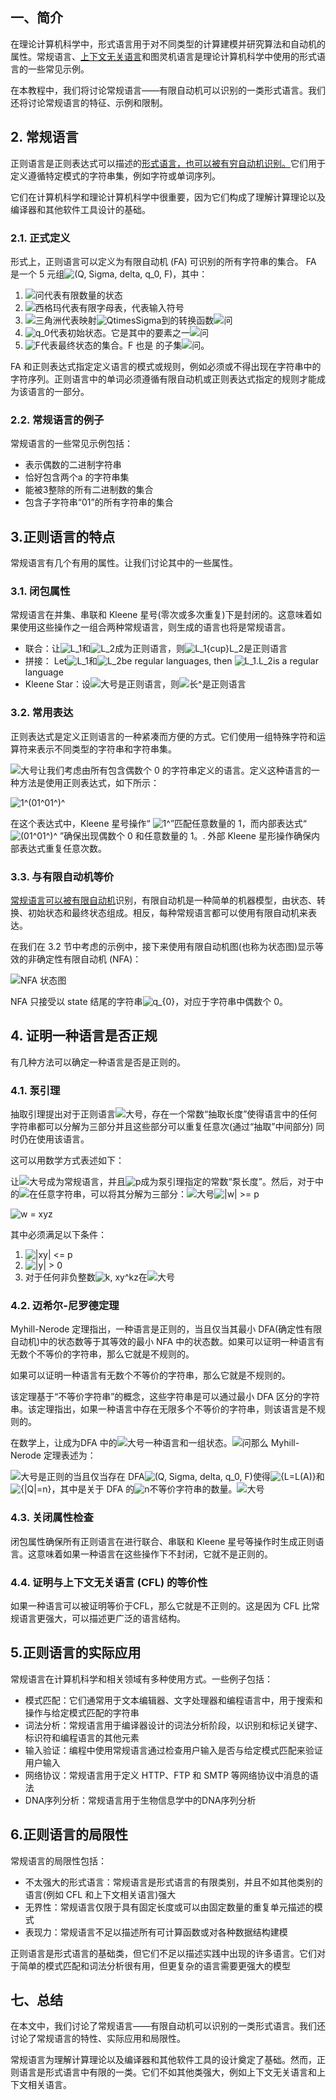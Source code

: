 ## 一、简介

在理论计算机科学中，形式语言用于对不同类型的计算建模并研究算法和自动机的属性。常规语言、[上下文无关语言](https://www.baeldung.com/cs/context-free-languages)和图灵机语言是理论计算机科学中使用的形式语言的一些常见示例。

在本教程中，我们将讨论常规语言——有限自动机可以识别的一类形式语言。我们还将讨论常规语言的特征、示例和限制。

## 2. 常规语言

正则语言是正则表达式可以描述的[形式语言，也可以被有穷自动机识别。](https://en.wikipedia.org/wiki/Formal_language)它们用于定义遵循特定模式的字符串集，例如字符或单词序列。

它们在计算机科学和理论计算机科学中很重要，因为它们构成了理解计算理论以及编译器和其他软件工具设计的基础。

### 2.1. 正式定义

形式上，正则语言可以定义为有限自动机 (FA) 可识别的所有字符串的集合。
FA 是一个 5 元组![(Q, Sigma, delta, q_0, F)](https://www.baeldung.com/wp-content/ql-cache/quicklatex.com-4fa54d5f055edcbd817aa61f5a027548_l3.svg)，其中：

1.  ![问](https://www.baeldung.com/wp-content/ql-cache/quicklatex.com-dd440a7af28975f52f03607a49307d46_l3.svg)代表有限数量的状态
2.  ![西格玛](https://www.baeldung.com/wp-content/ql-cache/quicklatex.com-61c579204d57adaac69cd9e5e6496848_l3.svg)代表有限字母表，代表输入符号
3.  ![三角洲](https://www.baeldung.com/wp-content/ql-cache/quicklatex.com-2efdda5160c474b96fc6cbe01fa602a8_l3.svg)代表映射![QtimesSigma](https://www.baeldung.com/wp-content/ql-cache/quicklatex.com-996b7e25c4ad021f2b6c5108e8499636_l3.svg)到的转换函数![问](https://www.baeldung.com/wp-content/ql-cache/quicklatex.com-dd440a7af28975f52f03607a49307d46_l3.svg)
4.  ![q_0](https://www.baeldung.com/wp-content/ql-cache/quicklatex.com-26b3dee68b745d9b29d2a66c59796e1c_l3.svg)代表初始状态。它是其中的要素之一![问](https://www.baeldung.com/wp-content/ql-cache/quicklatex.com-dd440a7af28975f52f03607a49307d46_l3.svg)
5.  ![F](https://www.baeldung.com/wp-content/ql-cache/quicklatex.com-88df03c55e081c7cd9da4e7d74ba7265_l3.svg)代表最终状态的集合。F 也是 的子集![问](https://www.baeldung.com/wp-content/ql-cache/quicklatex.com-dd440a7af28975f52f03607a49307d46_l3.svg)。

FA 和正则表达式指定定义语言的模式或规则，例如必须或不得出现在字符串中的字符序列。正则语言中的单词必须遵循有限自动机或正则表达式指定的规则才能成为该语言的一部分。

### 2.2. 常规语言的例子

常规语言的一些常见示例包括：

-   表示偶数的二进制字符串
-   恰好包含两个a 的字符串集
-   能被3整除的所有二进制数的集合
-   包含子字符串“01”的所有字符串的集合

## 3.正则语言的特点

常规语言有几个有用的属性。让我们讨论其中的一些属性。

### 3.1. 闭包属性

常规语言在并集、串联和 Kleene 星号(零次或多次重复)下是封闭的。这意味着如果使用这些操作之一组合两种常规语言，则生成的语言也将是常规语言。

-   联合：让![L_1](https://www.baeldung.com/wp-content/ql-cache/quicklatex.com-ce3c62f3486a988a529a52bedaec2bc9_l3.svg)和![L_2](https://www.baeldung.com/wp-content/ql-cache/quicklatex.com-a84cb3ce6c36a1bd1f3c19c9a488afeb_l3.svg)成为正则语言，则![L_1{cup}L_2](https://www.baeldung.com/wp-content/ql-cache/quicklatex.com-c61c98c1948d33d94a3b2ee13ed1c073_l3.svg)是正则语言
-   拼接： Let![L_1](https://www.baeldung.com/wp-content/ql-cache/quicklatex.com-ce3c62f3486a988a529a52bedaec2bc9_l3.svg)和![L_2](https://www.baeldung.com/wp-content/ql-cache/quicklatex.com-a84cb3ce6c36a1bd1f3c19c9a488afeb_l3.svg)be regular languages, then ![L_1.L_2](https://www.baeldung.com/wp-content/ql-cache/quicklatex.com-59615599472d14fd18b0beb4f64e7a45_l3.svg)is a regular language
-   Kleene Star：设![大号](https://www.baeldung.com/wp-content/ql-cache/quicklatex.com-48d71fca322532f0abc2c4ad2cf98154_l3.svg)是正则语言，则![长^](https://www.baeldung.com/wp-content/ql-cache/quicklatex.com-2a2579225c04eaaafae401928dab607d_l3.svg)是正则语言

### 3.2. 常用表达

正则表达式是定义正则语言的一种紧凑而方便的方式。它们使用一组特殊字符和运算符来表示不同类型的字符串和字符串集。

![大号](https://www.baeldung.com/wp-content/ql-cache/quicklatex.com-48d71fca322532f0abc2c4ad2cf98154_l3.svg)让我们考虑由所有包含偶数个 0 的字符串定义的语言。定义这种语言的一种方法是使用正则表达式，如下所示：

![1^(01^01^)^](https://www.baeldung.com/wp-content/ql-cache/quicklatex.com-f39b1ba58c0bc76217d38ace20f22740_l3.svg)

在这个表达式中，Kleene 星号操作“ ![1^](https://www.baeldung.com/wp-content/ql-cache/quicklatex.com-09c8ac60c4acb018de1bdd35055a51ee_l3.svg)”匹配任意数量的 1，而内部表达式“![(01^01^)^](https://www.baeldung.com/wp-content/ql-cache/quicklatex.com-43aa1006c2cd769e66efaef186c8543d_l3.svg) ”确保出现偶数个 0 和任意数量的 1。. 外部 Kleene 星形操作确保内部表达式重复任意次数。

### 3.3. 与有限自动机等价

[常规语言可以被有限自动机](https://www.baeldung.com/java-finite-automata)识别，有限自动机是一种简单的机器模型，由状态、转换、初始状态和最终状态组成。相反，每种常规语言都可以使用有限自动机来表达。

在我们在 3.2 节中考虑的示例中，接下来使用有限自动机图(也称为状态图)显示等效的非确定性有限自动机 (NFA)：

![NFA 状态图](https://www.baeldung.com/wp-content/uploads/sites/4/2023/02/NFA_state_diagram.png)

NFA 只接受以 state 结尾的字符串![q_{0}](https://www.baeldung.com/wp-content/ql-cache/quicklatex.com-24453bdfb295bc6b87cc4ca0e0516bf1_l3.svg)，对应于字符串中偶数个 0。

## 4. 证明一种语言是否正规

有几种方法可以确定一种语言是否是正则的。

### 4.1. 泵引理

抽取引理提出对于正则语言![大号](https://www.baeldung.com/wp-content/ql-cache/quicklatex.com-48d71fca322532f0abc2c4ad2cf98154_l3.svg)，存在一个常数“抽取长度”使得语言中的任何字符串都可以分解为三部分并且这些部分可以重复任意次(通过“抽取”中间部分) 同时仍在使用该语言。

这可以用数学方式表述如下：

让![大号](https://www.baeldung.com/wp-content/ql-cache/quicklatex.com-48d71fca322532f0abc2c4ad2cf98154_l3.svg)成为常规语言，并且![p](https://www.baeldung.com/wp-content/ql-cache/quicklatex.com-5faad0904f612a3fa5b27faafb8dc903_l3.svg)成为泵引理指定的常数“泵长度”。然后，对于中的![在](https://www.baeldung.com/wp-content/ql-cache/quicklatex.com-d4b432605ef5750fdc8e364f5bc8beea_l3.svg)任意字符串，可以将其分解为三部分：![大号](https://www.baeldung.com/wp-content/ql-cache/quicklatex.com-48d71fca322532f0abc2c4ad2cf98154_l3.svg)![|w|  >= p](https://www.baeldung.com/wp-content/ql-cache/quicklatex.com-076c7da3d60e51ae55a8c84821f7d4b2_l3.svg)

![w = xyz](https://www.baeldung.com/wp-content/ql-cache/quicklatex.com-56c339980410513430e6ab79f8b64c7e_l3.svg)

其中必须满足以下条件：

1.  ![|xy|  <= p](https://www.baeldung.com/wp-content/ql-cache/quicklatex.com-df0d4477f32108839f3be855e6839ed8_l3.svg)
2.  ![|y|  > 0](https://www.baeldung.com/wp-content/ql-cache/quicklatex.com-bd3b1f4ea7de8d49d5f3ed0f2ec05b57_l3.svg)
3.  对于任何非负整数![k, xy^kz](https://www.baeldung.com/wp-content/ql-cache/quicklatex.com-5b679dcbd9dc39e372ba7581332ebfab_l3.svg)在![大号](https://www.baeldung.com/wp-content/ql-cache/quicklatex.com-48d71fca322532f0abc2c4ad2cf98154_l3.svg)

### 4.2. 迈希尔-尼罗德定理

Myhill-Nerode 定理指出，一种语言是正则的，当且仅当其最小 DFA(确定性有限自动机)中的状态数等于其等效的最小 NFA 中的状态数。如果可以证明一种语言有无数个不等价的字符串，那么它就是不规则的。

如果可以证明一种语言有无数个不等价的字符串，那么它就是不规则的。

该定理基于“不等价字符串”的概念，这些字符串是可以通过最小 DFA 区分的字符串。该定理指出，如果一种语言中存在无限多个不等价的字符串，则该语言是不规则的。

在数学上，让成为DFA 中的![大号](https://www.baeldung.com/wp-content/ql-cache/quicklatex.com-48d71fca322532f0abc2c4ad2cf98154_l3.svg)一种语言和一组状态。![问](https://www.baeldung.com/wp-content/ql-cache/quicklatex.com-dd440a7af28975f52f03607a49307d46_l3.svg)那么 Myhill-Nerode 定理表述为：

![大号](https://www.baeldung.com/wp-content/ql-cache/quicklatex.com-48d71fca322532f0abc2c4ad2cf98154_l3.svg)是正则的当且仅当存在 DFA![(Q, Sigma, delta, q_0, F)](https://www.baeldung.com/wp-content/ql-cache/quicklatex.com-4fa54d5f055edcbd817aa61f5a027548_l3.svg)使得![{L=L(A)}](https://www.baeldung.com/wp-content/ql-cache/quicklatex.com-35cada7e736417292f5eec2fbcb5bfef_l3.svg)和![{|Q|=n}](https://www.baeldung.com/wp-content/ql-cache/quicklatex.com-ce488dc2d631fac295532bf2cbe187fa_l3.svg)，其中是关于 DFA 的![n](https://www.baeldung.com/wp-content/ql-cache/quicklatex.com-ec4217f4fa5fcd92a9edceba0e708cf7_l3.svg)不等价字符串的数量。![大号](https://www.baeldung.com/wp-content/ql-cache/quicklatex.com-48d71fca322532f0abc2c4ad2cf98154_l3.svg)

### 4.3. 关闭属性检查

闭包属性确保所有正则语言在进行联合、串联和 Kleene 星号等操作时生成正则语言。这意味着如果一种语言在这些操作下不封闭，它就不是正则的。

### 4.4. 证明与上下文无关语言 (CFL) 的等价性

如果一种语言可以被证明等价于CFL，那么它就是不正则的。这是因为 CFL 比常规语言更强大，可以描述更广泛的语言结构。

## 5.正则语言的实际应用

常规语言在计算机科学和相关领域有多种使用方式。一些例子包括：

-   模式匹配：它们通常用于文本编辑器、文字处理器和编程语言中，用于搜索和操作与给定模式匹配的字符串
-   词法分析：常规语言用于编译器设计的词法分析阶段，以识别和标记关键字、标识符和编程语言的其他元素
-   输入验证：编程中使用常规语言通过检查用户输入是否与给定模式匹配来验证用户输入
-   网络协议：常规语言用于定义 HTTP、FTP 和 SMTP 等网络协议中消息的语法
-   DNA序列分析：常规语言用于生物信息学中的DNA序列分析

## 6.正则语言的局限性

常规语言的局限性包括：

-   不太强大的形式语言：常规语言是形式语言的有限类别，并且不如其他类别的语言(例如 CFL 和上下文相关语言)强大
-   无界性：常规语言仅限于具有固定长度或可以由固定数量的重复单元描述的模式
-   表现力：常规语言不足以描述所有可计算函数或对各种数据结构建模

正则语言是形式语言的基础类，但它们不足以描述实践中出现的许多语言。它们对于简单的模式匹配和词法分析很有用，但更复杂的语言需要更强大的模型

## 七、总结

在本文中，我们讨论了常规语言——有限自动机可以识别的一类形式语言。我们还讨论了常规语言的特性、实际应用和局限性。

常规语言为理解计算理论以及编译器和其他软件工具的设计奠定了基础。然而，正则语言是形式语言中有限的一类。它们不如其他类强大，例如上下文无关语言和上下文相关语言。